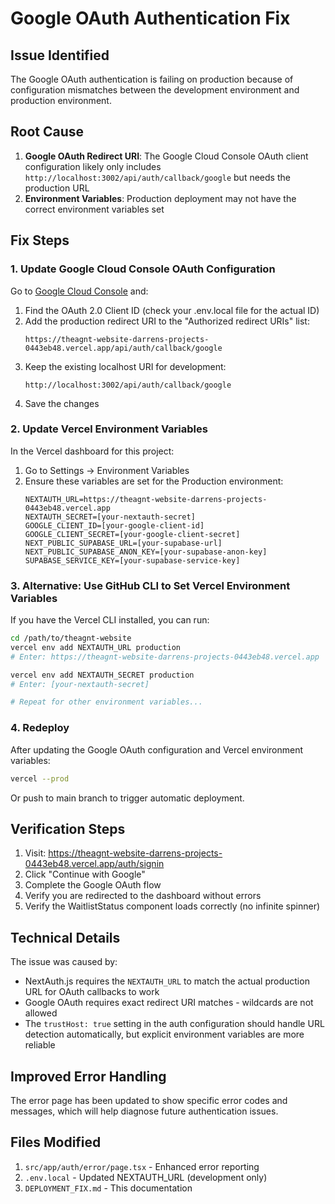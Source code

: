 # Google OAuth Authentication Fix

## Issue Identified
The Google OAuth authentication is failing on production because of configuration mismatches between the development environment and production environment.

## Root Cause
1. **Google OAuth Redirect URI**: The Google Cloud Console OAuth client configuration likely only includes `http://localhost:3002/api/auth/callback/google` but needs the production URL
2. **Environment Variables**: Production deployment may not have the correct environment variables set

## Fix Steps

### 1. Update Google Cloud Console OAuth Configuration

Go to [Google Cloud Console](https://console.cloud.google.com/apis/credentials) and:

1. Find the OAuth 2.0 Client ID (check your .env.local file for the actual ID)
2. Add the production redirect URI to the "Authorized redirect URIs" list:
   ```
   https://theagnt-website-darrens-projects-0443eb48.vercel.app/api/auth/callback/google
   ```
3. Keep the existing localhost URI for development:
   ```
   http://localhost:3002/api/auth/callback/google
   ```
4. Save the changes

### 2. Update Vercel Environment Variables

In the Vercel dashboard for this project:

1. Go to Settings → Environment Variables
2. Ensure these variables are set for the Production environment:
   ```
   NEXTAUTH_URL=https://theagnt-website-darrens-projects-0443eb48.vercel.app
   NEXTAUTH_SECRET=[your-nextauth-secret]
   GOOGLE_CLIENT_ID=[your-google-client-id]
   GOOGLE_CLIENT_SECRET=[your-google-client-secret]
   NEXT_PUBLIC_SUPABASE_URL=[your-supabase-url]
   NEXT_PUBLIC_SUPABASE_ANON_KEY=[your-supabase-anon-key]
   SUPABASE_SERVICE_KEY=[your-supabase-service-key]
   ```

### 3. Alternative: Use GitHub CLI to Set Vercel Environment Variables

If you have the Vercel CLI installed, you can run:

```bash
cd /path/to/theagnt-website
vercel env add NEXTAUTH_URL production
# Enter: https://theagnt-website-darrens-projects-0443eb48.vercel.app

vercel env add NEXTAUTH_SECRET production
# Enter: [your-nextauth-secret]

# Repeat for other environment variables...
```

### 4. Redeploy

After updating the Google OAuth configuration and Vercel environment variables:

```bash
vercel --prod
```

Or push to main branch to trigger automatic deployment.

## Verification Steps

1. Visit: https://theagnt-website-darrens-projects-0443eb48.vercel.app/auth/signin
2. Click "Continue with Google"
3. Complete the Google OAuth flow
4. Verify you are redirected to the dashboard without errors
5. Verify the WaitlistStatus component loads correctly (no infinite spinner)

## Technical Details

The issue was caused by:
- NextAuth.js requires the `NEXTAUTH_URL` to match the actual production URL for OAuth callbacks to work
- Google OAuth requires exact redirect URI matches - wildcards are not allowed
- The `trustHost: true` setting in the auth configuration should handle URL detection automatically, but explicit environment variables are more reliable

## Improved Error Handling

The error page has been updated to show specific error codes and messages, which will help diagnose future authentication issues.

## Files Modified

1. `src/app/auth/error/page.tsx` - Enhanced error reporting
2. `.env.local` - Updated NEXTAUTH_URL (development only)
3. `DEPLOYMENT_FIX.md` - This documentation